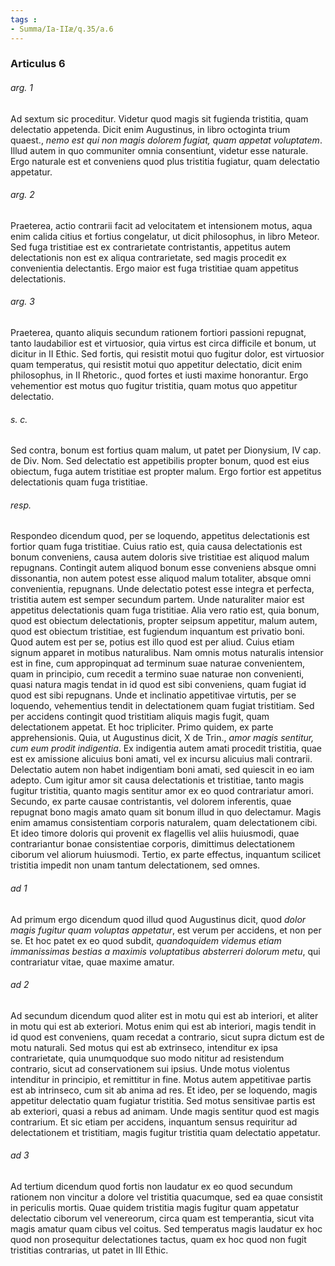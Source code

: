 ```yaml
---
tags : 
- Summa/Ia-IIæ/q.35/a.6
---
```


### Articulus 6

###### arg. 1
Ad sextum sic proceditur. Videtur quod magis sit fugienda tristitia, quam delectatio appetenda. Dicit enim Augustinus, in libro octoginta trium quaest., *nemo est qui non magis dolorem fugiat, quam appetat voluptatem*. Illud autem in quo communiter omnia consentiunt, videtur esse naturale. Ergo naturale est et conveniens quod plus tristitia fugiatur, quam delectatio appetatur.

###### arg. 2
Praeterea, actio contrarii facit ad velocitatem et intensionem motus, aqua enim calida citius et fortius congelatur, ut dicit philosophus, in libro Meteor. Sed fuga tristitiae est ex contrarietate contristantis, appetitus autem delectationis non est ex aliqua contrarietate, sed magis procedit ex convenientia delectantis. Ergo maior est fuga tristitiae quam appetitus delectationis.

###### arg. 3
Praeterea, quanto aliquis secundum rationem fortiori passioni repugnat, tanto laudabilior est et virtuosior, quia virtus est circa difficile et bonum, ut dicitur in II Ethic. Sed fortis, qui resistit motui quo fugitur dolor, est virtuosior quam temperatus, qui resistit motui quo appetitur delectatio, dicit enim philosophus, in II Rhetoric., quod fortes et iusti maxime honorantur. Ergo vehementior est motus quo fugitur tristitia, quam motus quo appetitur delectatio.

###### s. c.
Sed contra, bonum est fortius quam malum, ut patet per Dionysium, IV cap. de Div. Nom. Sed delectatio est appetibilis propter bonum, quod est eius obiectum, fuga autem tristitiae est propter malum. Ergo fortior est appetitus delectationis quam fuga tristitiae.

###### resp.
Respondeo dicendum quod, per se loquendo, appetitus delectationis est fortior quam fuga tristitiae. Cuius ratio est, quia causa delectationis est bonum conveniens, causa autem doloris sive tristitiae est aliquod malum repugnans. Contingit autem aliquod bonum esse conveniens absque omni dissonantia, non autem potest esse aliquod malum totaliter, absque omni convenientia, repugnans. Unde delectatio potest esse integra et perfecta, tristitia autem est semper secundum partem. Unde naturaliter maior est appetitus delectationis quam fuga tristitiae. Alia vero ratio est, quia bonum, quod est obiectum delectationis, propter seipsum appetitur, malum autem, quod est obiectum tristitiae, est fugiendum inquantum est privatio boni. Quod autem est per se, potius est illo quod est per aliud. Cuius etiam signum apparet in motibus naturalibus. Nam omnis motus naturalis intensior est in fine, cum appropinquat ad terminum suae naturae convenientem, quam in principio, cum recedit a termino suae naturae non convenienti, quasi natura magis tendat in id quod est sibi conveniens, quam fugiat id quod est sibi repugnans. Unde et inclinatio appetitivae virtutis, per se loquendo, vehementius tendit in delectationem quam fugiat tristitiam. Sed per accidens contingit quod tristitiam aliquis magis fugit, quam delectationem appetat. Et hoc tripliciter. Primo quidem, ex parte apprehensionis. Quia, ut Augustinus dicit, X de Trin., *amor magis sentitur, cum eum prodit indigentia*. Ex indigentia autem amati procedit tristitia, quae est ex amissione alicuius boni amati, vel ex incursu alicuius mali contrarii. Delectatio autem non habet indigentiam boni amati, sed quiescit in eo iam adepto. Cum igitur amor sit causa delectationis et tristitiae, tanto magis fugitur tristitia, quanto magis sentitur amor ex eo quod contrariatur amori. Secundo, ex parte causae contristantis, vel dolorem inferentis, quae repugnat bono magis amato quam sit bonum illud in quo delectamur. Magis enim amamus consistentiam corporis naturalem, quam delectationem cibi. Et ideo timore doloris qui provenit ex flagellis vel aliis huiusmodi, quae contrariantur bonae consistentiae corporis, dimittimus delectationem ciborum vel aliorum huiusmodi. Tertio, ex parte effectus, inquantum scilicet tristitia impedit non unam tantum delectationem, sed omnes.

###### ad 1
Ad primum ergo dicendum quod illud quod Augustinus dicit, quod *dolor magis fugitur quam voluptas appetatur*, est verum per accidens, et non per se. Et hoc patet ex eo quod subdit, *quandoquidem videmus etiam immanissimas bestias a maximis voluptatibus absterreri dolorum metu*, qui contrariatur vitae, quae maxime amatur.

###### ad 2
Ad secundum dicendum quod aliter est in motu qui est ab interiori, et aliter in motu qui est ab exteriori. Motus enim qui est ab interiori, magis tendit in id quod est conveniens, quam recedat a contrario, sicut supra dictum est de motu naturali. Sed motus qui est ab extrinseco, intenditur ex ipsa contrarietate, quia unumquodque suo modo nititur ad resistendum contrario, sicut ad conservationem sui ipsius. Unde motus violentus intenditur in principio, et remittitur in fine. Motus autem appetitivae partis est ab intrinseco, cum sit ab anima ad res. Et ideo, per se loquendo, magis appetitur delectatio quam fugiatur tristitia. Sed motus sensitivae partis est ab exteriori, quasi a rebus ad animam. Unde magis sentitur quod est magis contrarium. Et sic etiam per accidens, inquantum sensus requiritur ad delectationem et tristitiam, magis fugitur tristitia quam delectatio appetatur.

###### ad 3
Ad tertium dicendum quod fortis non laudatur ex eo quod secundum rationem non vincitur a dolore vel tristitia quacumque, sed ea quae consistit in periculis mortis. Quae quidem tristitia magis fugitur quam appetatur delectatio ciborum vel venereorum, circa quam est temperantia, sicut vita magis amatur quam cibus vel coitus. Sed temperatus magis laudatur ex hoc quod non prosequitur delectationes tactus, quam ex hoc quod non fugit tristitias contrarias, ut patet in III Ethic.

